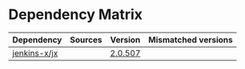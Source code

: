 # Dependency Matrix

Dependency | Sources | Version | Mismatched versions
---------- | ------- | ------- | -------------------
[jenkins-x/jx](https://github.com/jenkins-x/jx.git) |  | [2.0.507](https://github.com/jenkins-x/jx/releases/tag/v2.0.507) | 
